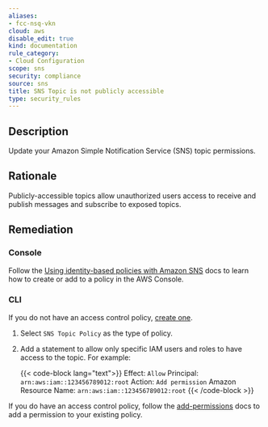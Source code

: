 ```yaml
---
aliases:
- fcc-nsq-vkn
cloud: aws
disable_edit: true
kind: documentation
rule_category:
- Cloud Configuration
scope: sns
security: compliance
source: sns
title: SNS Topic is not publicly accessible
type: security_rules
---
```


## Description

Update your Amazon Simple Notification Service (SNS) topic permissions.

## Rationale

Publicly-accessible topics allow unauthorized users access to receive and publish messages and subscribe to exposed topics.

## Remediation

### Console

Follow the [Using identity-based policies with Amazon SNS][1] docs to learn how to create or add to a policy in the AWS Console.

### CLI

If you do not have an access control policy, [create one][2].

1. Select `SNS Topic Policy` as the type of policy.
2. Add a statement to allow only specific IAM users and roles to have access to the topic. For example:

    {{< code-block lang="text">}}
    Effect: `Allow`
    Principal: `arn:aws:iam::123456789012:root`
    Action: `Add permission`
    Amazon Resource Name: `arn:aws:iam::123456789012:root`
    {{< /code-block >}}

If you do have an access control policy, follow the [add-permissions][3] docs to add a permission to your existing policy.

[1]: https://docs.aws.amazon.com/sns/latest/dg/sns-using-identity-based-policies.html#iam-and-sns-policies
[2]: https://awspolicygen.s3.amazonaws.com/policygen.html
[3]: https://awscli.amazonaws.com/v2/documentation/api/latest/reference/sqs/add-permission.html
